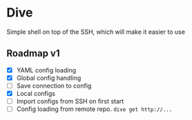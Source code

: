 # Dive

Simple shell on top of the SSH, which will make it easier to use

## Roadmap v1

- [x] YAML config loading
- [x] Global config handling
- [ ] Save connection to config
- [x] Local configs
- [ ] Import configs from SSH on first start
- [ ] Config loading from remote repo. `dive get http://...`
